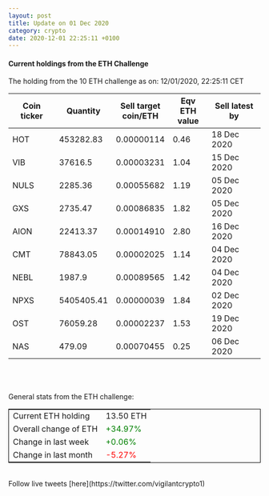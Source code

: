 ```yaml
---
layout: post
title: Update on 01 Dec 2020
category: crypto
date: 2020-12-01 22:25:11 +0100
---
```

<!-- Global site tag (gtag.js) - Google Analytics -->
<script async src="https://www.googletagmanager.com/gtag/js?id=UA-103831149-5"></script>
<script>
  window.dataLayer = window.dataLayer || [];
  function gtag(){dataLayer.push(arguments);}
  gtag('js', new Date());

  gtag('config', 'UA-103831149-5');
</script>


#### Current holdings from the ETH Challenge

The holding from the 10 ETH challenge as on: 12/01/2020, 22:25:11 CET

|Coin ticker|Quantity|Sell target<br>coin/ETH|Eqv ETH<br>value|Sell latest by|
|-----------|--------|-----------|-----------|--------------|
HOT|453282.83|  0.00000114|0.46|18 Dec 2020|
VIB|37616.5|  0.00003231|1.04|15 Dec 2020|
NULS|2285.36|  0.00055682|1.19|05 Dec 2020|
GXS|2735.47|  0.00086835|1.82|05 Dec 2020|
AION|22413.37|  0.00014910|2.80|16 Dec 2020|
CMT|78843.05|  0.00002025|1.14|04 Dec 2020|
NEBL|1987.9|  0.00089565|1.42|04 Dec 2020|
NPXS|5405405.41|  0.00000039|1.84|02 Dec 2020|
OST|76059.28|  0.00002237|1.53|19 Dec 2020|
NAS|479.09|  0.00070455|0.25|06 Dec 2020|

<br>
<br>
<br>
General stats from the ETH challenge:

<table style="border:1px solid black;margin-left:auto;margin-right:auto;">
	<tbody>
	<tr>
		<td>Current ETH holding</td>
		<td>     13.50 ETH</td>
	</tr>
	<tr>
		<td>Overall change of ETH</td>
		<td><font color="green">+34.97%</font></td>
	</tr>
	<tr>
		<td>Change in last week</td>
		<td><font color="green">+0.06%</font></td>
	</tr>
	<tr>
		<td>Change in last month</td>
		<td><font color="red">-5.27%</font></td>
	</tr>
	</tbody>
</table>

<br>
Follow live tweets [here](https://twitter.com/vigilantcrypto1)
<br>
<br>